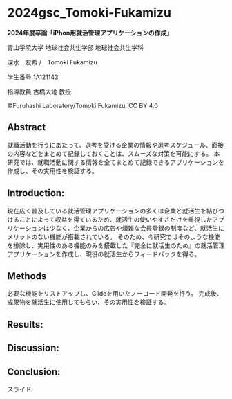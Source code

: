# 2024gsc_Tomoki-Fukamizu

**2024年度卒論「iPhon用就活管理アプリケーションの作成」**

青山学院大学 地球社会共生学部 地球社会共生学科

深水　友希 /　Tomoki Fukamizu

学生番号 1A121143

指導教員 古橋大地 教授

©︎Furuhashi Laboratory/Tomoki Fukamizu, CC BY 4.0

## Abstract
就職活動を行うにあたって、選考を受ける企業の情報や選考スケジュール、面接の内容などをまとめて記録しておくことは、スムーズな対策を可能にする。
本研究では、就職活動に関する情報を全てまとめて記録できるアプリケーションを作成し、その実用性を検証する。

## Introduction:
現在広く普及している就活管理アプリケーションの多くは企業と就活生を結びつけることによって収益を得ているため、就活生の使いやすさだけを重視したアプリケーションは少なく、企業からの広告や煩雑な会員登録の制度など、就活生にメリットのない機能が搭載されている。
そのため、今研究ではそのような機能を排除し、実用性のある機能のみを搭載した『完全に就活生のため』の就活管理アプリケーションを作成し、現役の就活生からフィードバックを得る。

## Methods
必要な機能をリストアップし、Glideを用いたノーコード開発を行う。
完成後、成果物を就活生に使用してもらい、その実用性を検証する。
### 




## Results:



## Discussion:


## Conclusion:


スライド
